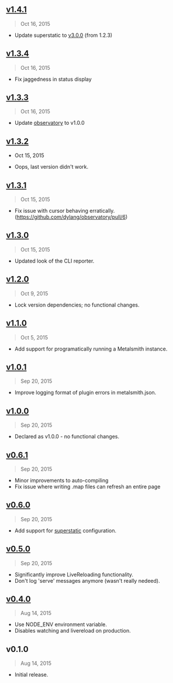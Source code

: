 ## [v1.4.1]
> Oct 16, 2015

- Update superstatic to [v3.0.0](https://github.com/firebase/superstatic/blob/master/CHANGELOG.md) (from 1.2.3)

## [v1.3.4]
> Oct 16, 2015

- Fix jaggedness in status display

## [v1.3.3]
> Oct 16, 2015

- Update [observatory](https://www.npmjs.com/package/observatory) to v1.0.0

## [v1.3.2]
- Oct 15, 2015

- Oops, last version didn't work.

## [v1.3.1]
> Oct 15, 2015

- Fix issue with cursor behaving erratically. (https://github.com/dylang/observatory/pull/6)

## [v1.3.0]
> Oct 15, 2015

- Updated look of the CLI reporter.

## [v1.2.0]
> Oct  9, 2015

- Lock version dependencies; no functional changes.

## [v1.1.0]
> Oct  5, 2015

- Add support for programatically running a Metalsmith instance.

## [v1.0.1]
> Sep 20, 2015

- Improve logging format of plugin errors in metalsmith.json.

## [v1.0.0]
> Sep 20, 2015

- Declared as v1.0.0 - no functional changes.

## [v0.6.1]
> Sep 20, 2015

- Minor improvements to auto-compiling
- Fix issue where writing .map files can refresh an entire page

## [v0.6.0]
> Sep 20, 2015

- Add support for [superstatic] configuration.

[superstatic]: https://www.npmjs.com/package/superstatic

## [v0.5.0]
> Sep 20, 2015

- Significantly improve LiveReloading functionality.
- Don't log 'serve' messages anymore (wasn't really nedeed).

## [v0.4.0]
> Aug 14, 2015

- Use NODE_ENV environment variable.
- Disables watching and livereload on production.

## v0.1.0
> Aug 14, 2015

- Initial release.

[v0.4.0]: https://github.com/rstacruz/metalsmith-start/compare/v0.1.0...v0.4.0
[v0.5.0]: https://github.com/rstacruz/metalsmith-start/compare/v0.4.0...v0.5.0
[v0.6.0]: https://github.com/rstacruz/metalsmith-start/compare/v0.5.0...v0.6.0
[v0.6.1]: https://github.com/rstacruz/metalsmith-start/compare/v0.6.0...v0.6.1
[v1.0.0]: https://github.com/rstacruz/metalsmith-start/compare/v0.6.1...v1.0.0
[v1.0.1]: https://github.com/rstacruz/metalsmith-start/compare/v1.0.0...v1.0.1
[v1.1.0]: https://github.com/rstacruz/metalsmith-start/compare/v1.0.1...v1.1.0
[v1.2.0]: https://github.com/rstacruz/metalsmith-start/compare/v1.1.0...v1.2.0
[v1.3.0]: https://github.com/rstacruz/metalsmith-start/compare/v1.2.0...v1.3.0
[v1.3.1]: https://github.com/rstacruz/metalsmith-start/compare/v1.3.0...v1.3.1
[v1.3.2]: https://github.com/rstacruz/metalsmith-start/compare/v1.3.1...v1.3.2
[v1.3.3]: https://github.com/rstacruz/metalsmith-start/compare/v1.3.2...v1.3.3
[v1.3.4]: https://github.com/rstacruz/metalsmith-start/compare/v1.3.3...v1.3.4
[v1.4.1]: https://github.com/rstacruz/metalsmith-start/compare/v1.3.4...v1.4.1
